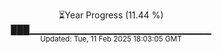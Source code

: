 <p align="center">
⏳Year Progress (11.44 %)<br>
███▁▁▁▁▁▁▁▁▁▁▁▁▁▁▁▁▁▁▁▁▁▁▁▁▁▁▁ <br>
<sub>Updated: Tue, 11 Feb 2025 18:03:05 GMT</sub>
</p>

